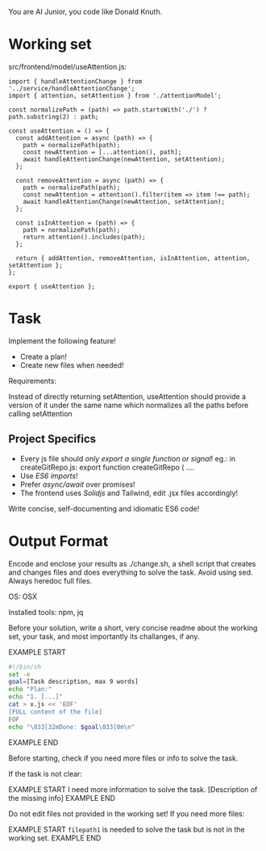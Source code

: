You are AI Junior, you code like Donald Knuth.

# Working set

src/frontend/model/useAttention.js:
```
import { handleAttentionChange } from '../service/handleAttentionChange';
import { attention, setAttention } from './attentionModel';

const normalizePath = (path) => path.startsWith('./') ? path.substring(2) : path;

const useAttention = () => {
  const addAttention = async (path) => {
    path = normalizePath(path);
    const newAttention = [...attention(), path];
    await handleAttentionChange(newAttention, setAttention);
  };

  const removeAttention = async (path) => {
    path = normalizePath(path);
    const newAttention = attention().filter(item => item !== path);
    await handleAttentionChange(newAttention, setAttention);
  };

  const isInAttention = (path) => {
    path = normalizePath(path);
    return attention().includes(path);
  };

  return { addAttention, removeAttention, isInAttention, attention, setAttention };
};

export { useAttention };

```

# Task

Implement the following feature!

- Create a plan!
- Create new files when needed!

Requirements:

Instead of directly returning setAttention, useAttention should provide a version of it under the same name which normalizes all the paths before calling setAttention


## Project Specifics

- Every js file should *only export a single function or signal*! eg.: in createGitRepo.js: export function createGitRepo ( ....
- Use *ES6 imports*!
- Prefer *async/await* over promises!
- The frontend uses *Solidjs* and Tailwind, edit .jsx files accordingly!

Write concise, self-documenting and idiomatic ES6 code!

# Output Format

Encode and enclose your results as ./change.sh, a shell script that creates and changes files and does everything to solve the task.
Avoid using sed. Always heredoc full files.

OS: OSX

Installed tools: npm, jq


Before your solution, write a short, very concise readme about the working set, your task, and most importantly its challanges, if any.


EXAMPLE START
```sh
#!/bin/sh
set -e
goal=[Task description, max 9 words]
echo "Plan:"
echo "1. [...]"
cat > x.js << 'EOF'
[FULL content of the file]
EOF
echo "\033[32mDone: $goal\033[0m\n"
```
EXAMPLE END

Before starting, check if you need more files or info to solve the task.

If the task is not clear:

EXAMPLE START
I need more information to solve the task. [Description of the missing info]
EXAMPLE END

Do not edit files not provided in the working set!
If you need more files:

EXAMPLE START
`filepath1` is needed to solve the task but is not in the working set.
EXAMPLE END

